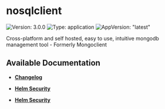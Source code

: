 # nosqlclient

![Version: 3.0.0](https://img.shields.io/badge/Version-3.0.0-informational?style=flat-square) ![Type: application](https://img.shields.io/badge/Type-application-informational?style=flat-square) ![AppVersion: "latest"](https://img.shields.io/badge/AppVersion-"latest"-informational?style=flat-square)

Cross-platform and self hosted, easy to use, intuitive mongodb management tool - Formerly Mongoclient

## Available Documentation

- [**Changelog**](CHANGELOG)

- [**Helm Security**](container-security)

- [**Helm Security**](helm-security)

